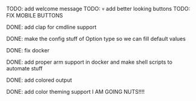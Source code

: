 TODO: add welcome message
TODO: :skull: add better looking buttons
TODO: FIX MOBILE BUTTONS

DONE: add clap for cmdline support

DONE: make the config stuff of Option type so we can fill default values

DONE: fix docker

DONE: add proper arm support in docker and make shell scripts to automate stuff

DONE: add colored output

DONE: add color theming support
I AM GOING NUTS!!!!
